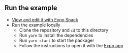 ## Run the example

- [View and edit it with Expo Snack](https://snack.expo.io/@satya164/github.com-callstack-react-native-paper:example@1.0)
- Run the example locally
  + Clone the repository and `cd` to this directory
  + Run `yarn` to install the dependencies
  + Run `yarn start` to start the packager
  + Follow the instructions to open it with the [Expo app](https://expo.io/)
